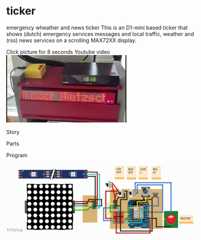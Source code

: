 # ticker
emergency wheather and news ticker
This is an D1-mini based ticker that shows (dutch) emergency services messages and local traffic, weather and (rss) news services on a scrolling MAX72XX display.

Click picture for 8 seconds Youtube video<BR> 
[![video](https://github.com/gtmans/ticker/blob/main/tickerYT.jpg)](https://youtu.be/rS8Z2R228mY)

Story


Parts


Program

![layout](https://github.com/gtmans/ticker/blob/main/ticker-layout.png)




